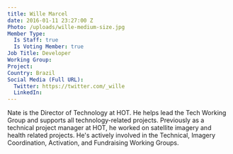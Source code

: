 ```yaml
---
title: Wille Marcel
date: 2016-01-11 23:27:00 Z
Photo: /uploads/wille-medium-size.jpg
Member Type:
  Is Staff: true
  Is Voting Member: true
Job Title: Developer
Working Group:
Project:
Country: Brazil
Social Media (Full URL):
  Twitter: https://twitter.com/_wille
  LinkedIn:
---
```


Nate is the Director of Technology at HOT. He helps lead the Tech Working Group and supports all technology-related projects. Previously as a technical project manager at HOT, he worked on satellite imagery and health related projects. He's actively involved in the Technical, Imagery Coordination, Activation, and Fundraising Working Groups.
